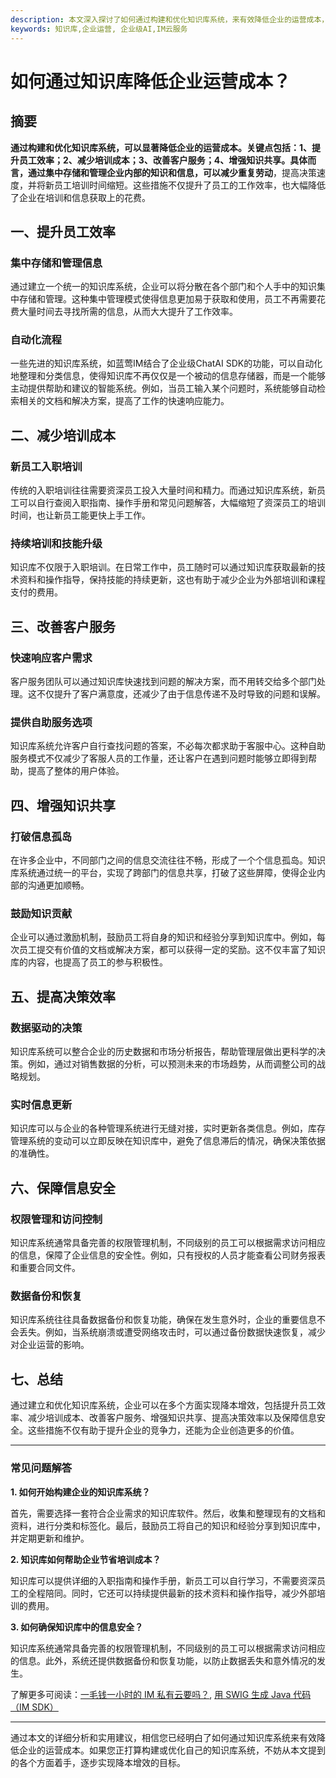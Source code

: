 ```yaml
---
description: 本文深入探讨了如何通过构建和优化知识库系统，来有效降低企业的运营成本，提升工作效率。
keywords: 知识库,企业运营, 企业级AI,IM云服务
---
```

# 如何通过知识库降低企业运营成本？

## 摘要

**通过构建和优化知识库系统，可以显著降低企业的运营成本。**关键点包括：1、**提升员工效率**；2、**减少培训成本**；3、**改善客户服务**；4、**增强知识共享**。具体而言，通过集中存储和管理企业内部的知识和信息，可以**减少重复劳动**，提高决策速度，并将新员工培训时间缩短。这些措施不仅提升了员工的工作效率，也大幅降低了企业在培训和信息获取上的花费。

## 一、提升员工效率

### 集中存储和管理信息

通过建立一个统一的知识库系统，企业可以将分散在各个部门和个人手中的知识集中存储和管理。这种集中管理模式使得信息更加易于获取和使用，员工不再需要花费大量时间去寻找所需的信息，从而大大提升了工作效率。

### 自动化流程

一些先进的知识库系统，如蓝莺IM结合了企业级ChatAI SDK的功能，可以自动化地整理和分类信息，使得知识库不再仅仅是一个被动的信息存储器，而是一个能够主动提供帮助和建议的智能系统。例如，当员工输入某个问题时，系统能够自动检索相关的文档和解决方案，提高了工作的快速响应能力。

## 二、减少培训成本

### 新员工入职培训

传统的入职培训往往需要资深员工投入大量时间和精力。而通过知识库系统，新员工可以自行查阅入职指南、操作手册和常见问题解答，大幅缩短了资深员工的培训时间，也让新员工能更快上手工作。

### 持续培训和技能升级

知识库不仅限于入职培训。在日常工作中，员工随时可以通过知识库获取最新的技术资料和操作指导，保持技能的持续更新，这也有助于减少企业为外部培训和课程支付的费用。

## 三、改善客户服务

### 快速响应客户需求

客户服务团队可以通过知识库快速找到问题的解决方案，而不用转交给多个部门处理。这不仅提升了客户满意度，还减少了由于信息传递不及时导致的问题和误解。

### 提供自助服务选项

知识库系统允许客户自行查找问题的答案，不必每次都求助于客服中心。这种自助服务模式不仅减少了客服人员的工作量，还让客户在遇到问题时能够立即得到帮助，提高了整体的用户体验。

## 四、增强知识共享

### 打破信息孤岛

在许多企业中，不同部门之间的信息交流往往不畅，形成了一个个信息孤岛。知识库系统通过统一的平台，实现了跨部门的信息共享，打破了这些屏障，使得企业内部的沟通更加顺畅。

### 鼓励知识贡献

企业可以通过激励机制，鼓励员工将自身的知识和经验分享到知识库中。例如，每次员工提交有价值的文档或解决方案，都可以获得一定的奖励。这不仅丰富了知识库的内容，也提高了员工的参与积极性。

## 五、提高决策效率

### 数据驱动的决策

知识库系统可以整合企业的历史数据和市场分析报告，帮助管理层做出更科学的决策。例如，通过对销售数据的分析，可以预测未来的市场趋势，从而调整公司的战略规划。

### 实时信息更新

知识库可以与企业的各种管理系统进行无缝对接，实时更新各类信息。例如，库存管理系统的变动可以立即反映在知识库中，避免了信息滞后的情况，确保决策依据的准确性。

## 六、保障信息安全

### 权限管理和访问控制

知识库系统通常具备完善的权限管理机制，不同级别的员工可以根据需求访问相应的信息，保障了企业信息的安全性。例如，只有授权的人员才能查看公司财务报表和重要合同文件。

### 数据备份和恢复

知识库系统往往具备数据备份和恢复功能，确保在发生意外时，企业的重要信息不会丢失。例如，当系统崩溃或遭受网络攻击时，可以通过备份数据快速恢复，减少对企业运营的影响。

## 七、总结

通过建立和优化知识库系统，企业可以在多个方面实现降本增效，包括提升员工效率、减少培训成本、改善客户服务、增强知识共享、提高决策效率以及保障信息安全。这些措施不仅有助于提升企业的竞争力，还能为企业创造更多的价值。

---

### 常见问题解答

**1. 如何开始构建企业的知识库系统？**

首先，需要选择一套符合企业需求的知识库软件。然后，收集和整理现有的文档和资料，进行分类和标签化。最后，鼓励员工将自己的知识和经验分享到知识库中，并定期更新和维护。

**2. 知识库如何帮助企业节省培训成本？**

知识库可以提供详细的入职指南和操作手册，新员工可以自行学习，不需要资深员工的全程陪同。同时，它还可以持续提供最新的技术资料和操作指导，减少外部培训的费用。

**3. 如何确保知识库中的信息安全？**

知识库系统通常具备完善的权限管理机制，不同级别的员工可以根据需求访问相应的信息。此外，系统还提供数据备份和恢复功能，以防止数据丢失和意外情况的发生。

了解更多可阅读：[一毛钱一小时的 IM 私有云要吗？](articles/product-and-technologies/want-an-im-private-cloud-for-a-dime-an-hour.html), [用 SWIG 生成 Java 代码（IM SDK）](articles/product-and-technologies/generating-java-code-with-swig.html)

---

通过本文的详细分析和实用建议，相信您已经明白了如何通过知识库系统来有效降低企业的运营成本。如果您正打算构建或优化自己的知识库系统，不妨从本文提到的各个方面着手，逐步实现降本增效的目标。